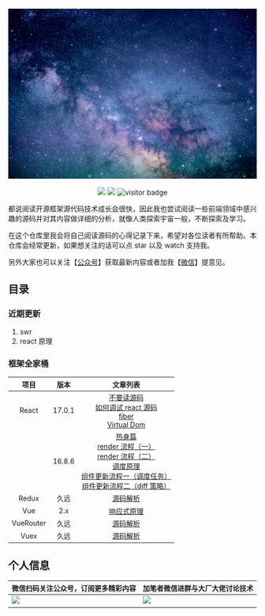 ![Hy1qYI](./universe.jpeg)

<p align='center'>
<img src="https://img.shields.io/badge/Total%20Reading-1.6M-success">
<img src="https://img.shields.io/badge/Total%20Word%20Count-15328-success">
<img src="https://visitor-badge.laobi.icu/badge?page_id=KieSun.awesome-frontend-source-interpretation" alt="visitor badge"/>  
</p>

都说阅读开源框架源代码技术成长会很快，因此我也尝试阅读一些前端领域中感兴趣的源码并对其内容做详细的分析，就像人类探索宇宙一般，不断探索及学习。

在这个仓库里我会将自己阅读源码的心得记录下来，希望对各位读者有所帮助。本仓库会经常更新，如果想关注的话可以点 star 以及 watch 支持我。

另外大家也可以关注【[公众号](#个人信息)】获取最新内容或者加我【[微信](#个人信息)】提意见。

## 目录

### 近期更新

1. swr
2. react 原理

### 框架全家桶

| 项目  | 版本   | 文章列表                                                     |
|:-------:|:-------:|:------:|
| React | 17.0.1 | [不要读源码](./article/react/不要读源码.md)</br>[如何调试 react 源码](./article/react/如何调试%20react%20源码.md)</br>[fiber](./article/react/fiber.md)</br>[Virtual Dom](./article/react/Virtual%20Dom.md) |
|       | 16.8.6 | [热身篇](https://github.com/KieSun/learn-react-essence/blob/master/%E7%83%AD%E8%BA%AB%E7%AF%87.md)</br>[render 流程（一）](https://github.com/KieSun/learn-react-essence/blob/master/render%20%E6%B5%81%E7%A8%8B%EF%BC%88%E4%B8%80%EF%BC%89.md)</br>[render 流程（二）](https://github.com/KieSun/learn-react-essence/blob/master/render%20%E6%B5%81%E7%A8%8B%EF%BC%88%E4%BA%8C%EF%BC%89.md)</br>[调度原理](https://github.com/KieSun/learn-react-essence/blob/master/%E8%B0%83%E5%BA%A6%E5%8E%9F%E7%90%86.md)</br>[组件更新流程一（调度任务）](https://github.com/KieSun/learn-react-essence/blob/master/%E7%BB%84%E4%BB%B6%E6%9B%B4%E6%96%B0%E6%B5%81%E7%A8%8B%E4%B8%80%EF%BC%88%E8%B0%83%E5%BA%A6%E4%BB%BB%E5%8A%A1%EF%BC%89.md)</br>[组件更新流程二（diff 策略）](https://github.com/KieSun/learn-react-essence/blob/master/%E7%BB%84%E4%BB%B6%E6%9B%B4%E6%96%B0%E6%B5%81%E7%A8%8B%E4%BA%8C%EF%BC%88diff%20%E7%AD%96%E7%95%A5%EF%BC%89.md) |
| Redux | 久远   | [源码解析](./article/react/Redux%20源码深度解析.md)            |
| Vue | 2.x   | [响应式原理](./article/vue/响应式原理.md)            |
| VueRouter | 久远   | [源码解析](./article/vue/VueRouter%20源码深度解析.md)            |
| Vuex | 久远   | [源码解析](./article/vue/Vuex%20源码深度解析.md)            |


## 个人信息

| 微信扫码关注公众号，订阅更多精彩内容                                                                 | 加笔者微信进群与大厂大佬讨论技术                                                                    |
| ---------------------------------------------------------------------------------------------------- | --------------------------------------------------------------------------------------------------- |
| <img src="https://yck-1254263422.cos.ap-shanghai.myqcloud.com/20191220223702.jpeg" width="500px;" /> | <img src="https://yck-1254263422.cos.ap-shanghai.myqcloud.com/20191220224224.png" width="260px;" /> |
